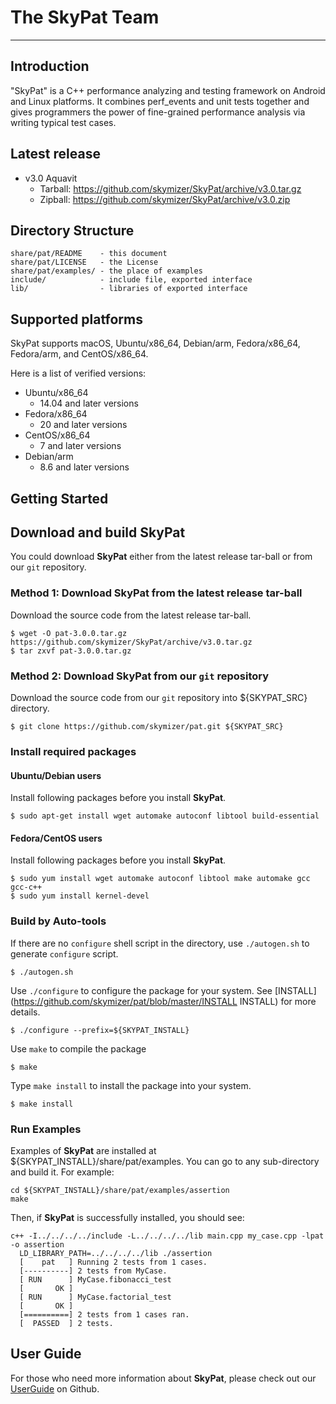 # The SkyPat Team

-----------------------------------------------------------------------------

## Introduction
  "SkyPat" is a C++ performance analyzing and testing framework on Android and
  Linux platforms. It combines perf_events and unit tests together and gives
  programmers the power of fine-grained performance analysis via writing
  typical test cases. 

## Latest release

* v3.0 Aquavit
  - Tarball: https://github.com/skymizer/SkyPat/archive/v3.0.tar.gz
  - Zipball: https://github.com/skymizer/SkyPat/archive/v3.0.zip

## Directory Structure

```
share/pat/README    - this document
share/pat/LICENSE   - the License
share/pat/examples/ - the place of examples
include/            - include file, exported interface
lib/                - libraries of exported interface
```

## Supported platforms

SkyPat supports macOS, Ubuntu/x86_64, Debian/arm, Fedora/x86_64, Fedora/arm,
 and CentOS/x86_64.

Here is a list of verified versions:

* Ubuntu/x86_64
  - 14.04 and later versions
* Fedora/x86_64
  - 20 and later versions
* CentOS/x86_64
  - 7 and later versions
* Debian/arm
  - 8.6 and later versions

## Getting Started

## Download and build SkyPat


You could download **SkyPat** either from the latest release tar-ball or from
 our `git` repository.

### Method 1: Download **SkyPat** from the latest release tar-ball
Download the source code from the latest release tar-ball.

    $ wget -O pat-3.0.0.tar.gz https://github.com/skymizer/SkyPat/archive/v3.0.tar.gz
    $ tar zxvf pat-3.0.0.tar.gz

### Method 2: Download **SkyPat** from our `git` repository
Download the source code from our `git` repository into ${SKYPAT_SRC} directory.
 
    $ git clone https://github.com/skymizer/pat.git ${SKYPAT_SRC}

### Install required packages

#### Ubuntu/Debian users

Install following packages before you install **SkyPat**.

    $ sudo apt-get install wget automake autoconf libtool build-essential

#### Fedora/CentOS users

Install following packages before you install **SkyPat**.

    $ sudo yum install wget automake autoconf libtool make automake gcc gcc-c++
    $ sudo yum install kernel-devel 

### Build by Auto-tools

If there are no `configure` shell script in the directory,
 use `./autogen.sh` to generate `configure` script.

    $ ./autogen.sh

Use `./configure` to configure the package for your system. 
See [INSTALL](https://github.com/skymizer/pat/blob/master/INSTALL INSTALL) for 
more details.

    $ ./configure --prefix=${SKYPAT_INSTALL}

Use `make` to compile the package

    $ make

Type `make install` to install the package into your system.

    $ make install

### Run Examples

Examples of **SkyPat** are installed at ${SKYPAT_INSTALL}/share/pat/examples. 
You can go to any sub-directory and build it. For example:

    cd ${SKYPAT_INSTALL}/share/pat/examples/assertion
    make

Then, if **SkyPat** is successfully installed, you should see:

    c++ -I../../../../include -L../../../../lib main.cpp my_case.cpp -lpat -o assertion
      LD_LIBRARY_PATH=../../../../lib ./assertion
      [    pat   ] Running 2 tests from 1 cases.
      [----------] 2 tests from MyCase.
      [ RUN      ] MyCase.fibonacci_test
      [       OK ]
      [ RUN      ] MyCase.factorial_test
      [       OK ]
      [==========] 2 tests from 1 cases ran.
      [  PASSED  ] 2 tests.

## User Guide

For those who need more information about **SkyPat**, please check out our
 [UserGuide](https://github.com/skymizer/pat/wiki/HowToUse) on Github.
